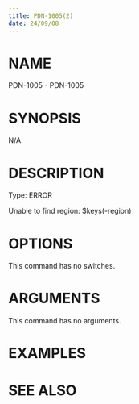 ```yaml
---
title: PDN-1005(2)
date: 24/09/08
---
```


# NAME

PDN-1005 - PDN-1005

# SYNOPSIS

N/A.

# DESCRIPTION

Type: ERROR

Unable to find region: $keys(-region)

# OPTIONS

This command has no switches.

# ARGUMENTS

This command has no arguments.

# EXAMPLES

# SEE ALSO
